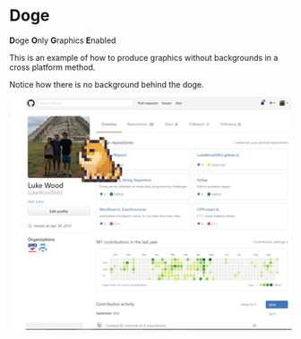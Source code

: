 # Doge
**D**oge
**O**nly 
**G**raphics 
**E**nabled

This is an example of how to produce graphics without backgrounds in a cross platform method.

Notice how there is no background behind the doge.

![Image of Doge](rsc/DogePic.PNG)

